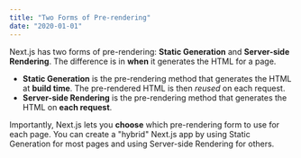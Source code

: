 ```yaml
---
title: "Two Forms of Pre-rendering"
date: "2020-01-01"
---
```


Next.js has two forms of pre-rendering: **Static Generation** and **Server-side Rendering**. The difference is in
**when** it generates the HTML for a page.

- **Static Generation** is the pre-rendering method that generates the HTML at **build time**. The pre-rendered HTML is
  then _reused_ on each request.
- **Server-side Rendering** is the pre-rendering method that generates the HTML on **each request**.

Importantly, Next.js lets you **choose** which pre-rendering form to use for each page. You can create a "hybrid"
Next.js app by using Static Generation for most pages and using Server-side Rendering for others.
